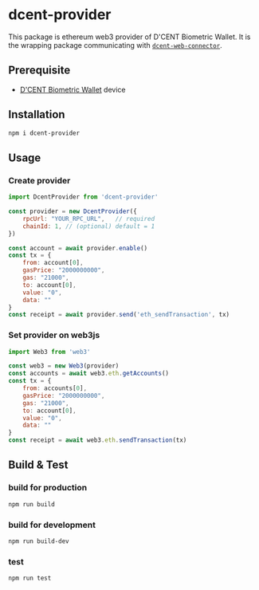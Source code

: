 # dcent-provider

This package is ethereum web3 provider of D'CENT Biometric Wallet.
It is the wrapping package communicating with [`dcent-web-connector`](https://github.com/DcentWallet/dcent-web-connector).

## Prerequisite

* [D'CENT Biometric Wallet](https://dcentwallet.com/products/BiometricWallet) device

## Installation

```sh
npm i dcent-provider
```

## Usage

### Create provider

```js
import DcentProvider from 'dcent-provider'

const provider = new DcentProvider({
    rpcUrl: "YOUR_RPC_URL",   // required
    chainId: 1, // (optional) default = 1
})

const account = await provider.enable()
const tx = {
    from: account[0],
    gasPrice: "2000000000",
    gas: "21000",
    to: account[0],
    value: "0",
    data: ""
}
const receipt = await provider.send('eth_sendTransaction', tx)
```

### Set provider on web3js

```js
import Web3 from 'web3'

const web3 = new Web3(provider)
const accounts = await web3.eth.getAccounts()
const tx = {
    from: accounts[0],
    gasPrice: "2000000000",
    gas: "21000",
    to: account[0],
    value: "0",
    data: ""
}
const receipt = await web3.eth.sendTransaction(tx)
```

## Build & Test

### build for production

```sh
npm run build
```

### build for development

```sh
npm run build-dev
```

### test

```sh
npm run test
```

